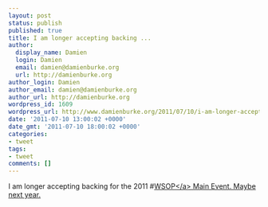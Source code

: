 ```yaml
---
layout: post
status: publish
published: true
title: I am longer accepting backing ...
author:
  display_name: Damien
  login: Damien
  email: damien@damienburke.org
  url: http://damienburke.org
author_login: Damien
author_email: damien@damienburke.org
author_url: http://damienburke.org
wordpress_id: 1609
wordpress_url: http://www.damienburke.org/2011/07/10/i-am-longer-accepting-backing/
date: '2011-07-10 13:00:02 +0000'
date_gmt: '2011-07-10 18:00:02 +0000'
categories:
- tweet
tags:
- tweet
comments: []
---
```

<p>I am longer accepting backing for the 2011 #<a href="http:&#47;&#47;search.twitter.com&#47;search?q=%23WSOP" class="aktt_hashtag">WSOP<&#47;a> Main Event. Maybe next year.</p>
